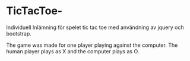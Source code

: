 # TicTacToe-
Individuell Inlämning för spelet tic tac toe med användning av jquery och bootstrap.

The game was made for one player playing against the computer.  The human player plays as X and the computer plays as O.  
